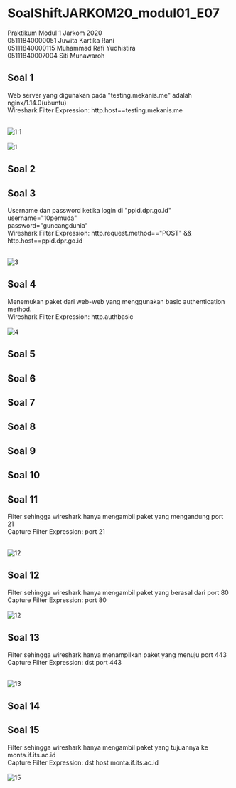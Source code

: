 # SoalShiftJARKOM20_modul01_E07
Praktikum Modul 1 Jarkom 2020<br/>
05111840000051 Juwita Kartika Rani<br/>
05111840000115 Muhammad Rafi Yudhistira<br/>
05111840007004 Siti Munawaroh<br/>

## Soal 1
Web server yang digunakan pada "testing.mekanis.me" adalah nginx/1.14.0(ubuntu)<br/>
Wireshark Filter Expression:	http.host==testing.mekanis.me

<br/>![1 1](https://user-images.githubusercontent.com/56763570/95972580-748d4380-0dc7-11eb-8634-11f64620b94e.PNG)<br/>
<br/>![1](https://user-images.githubusercontent.com/56763570/95971806-891d0c00-0dc6-11eb-83c3-17f3bfc2d368.PNG)<br/>
## Soal 2

## Soal 3
Username dan password ketika login di "ppid.dpr.go.id"<br/>
username="10pemuda"<br/>
password="guncangdunia"<br/>
Wireshark Filter Expression:	http.request.method=="POST" && http.host==ppid.dpr.go.id

<br>![3](https://user-images.githubusercontent.com/56763570/95972286-1f513200-0dc7-11eb-915d-3d132e5cd4e2.PNG)<br>

## Soal 4
Menemukan paket dari web-web yang menggunakan basic authentication method.<br/>
Wireshark Filter Expression:	http.authbasic<br/>
<br/>![4](https://user-images.githubusercontent.com/56763570/95975234-bf5c8a80-0dca-11eb-88f3-b62fc1c2a36a.PNG)<br/>
## Soal 5
## Soal 6
## Soal 7
## Soal 8
## Soal 9
## Soal 10
## Soal 11
Filter sehingga wireshark hanya mengambil paket yang mengandung port 21<br/>
Capture Filter Expression:  port 21

<br/>![12](https://user-images.githubusercontent.com/56763570/95973808-f92c9180-0dc8-11eb-86f1-2b9642a9e5fa.PNG)<br/>

## Soal 12
Filter sehingga wireshark hanya mengambil paket yang berasal dari port 80<br/>
Capture Filter Expression:  port 80<br/>
<br/>![12](https://user-images.githubusercontent.com/56763570/95974292-a4d5e180-0dc9-11eb-8016-d747cd8bcd01.PNG)<br/>
## Soal 13
Filter sehingga wireshark hanya menampilkan paket yang menuju port 443<br/>
Capture Filter Expression:  dst port 443

<br/>![13](https://user-images.githubusercontent.com/56763570/95973402-773c6880-0dc8-11eb-9a2d-b5c41066a4b8.PNG)<br/>

## Soal 14
## Soal 15
Filter sehingga wireshark hanya mengambil paket yang tujuannya ke monta.if.its.ac.id<br/>
Capture Filter Expression:  dst host monta.if.its.ac.id<br/>
<br/>![15](https://user-images.githubusercontent.com/56763570/95975641-47429480-0dcb-11eb-9296-21aa689b2198.PNG)<br/>
